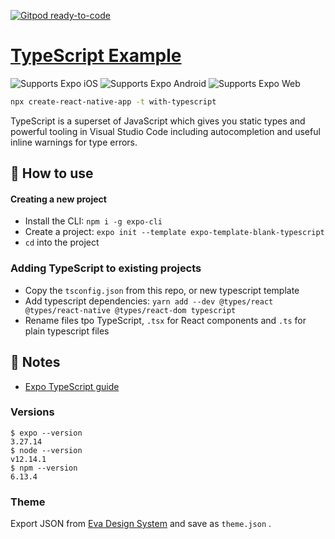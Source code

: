 [![Gitpod ready-to-code](https://img.shields.io/badge/Gitpod-ready--to--code-blue?logo=gitpod)](https://gitpod.io/#https://github.com/ossmeasures/rental-site-frontend)

# [TypeScript Example](https://www.typescriptlang.org/)

<p>
  <!-- iOS -->
  <img alt="Supports Expo iOS" longdesc="Supports Expo iOS" src="https://img.shields.io/badge/iOS-4630EB.svg?style=flat-square&logo=APPLE&labelColor=999999&logoColor=fff" />
  <!-- Android -->
  <img alt="Supports Expo Android" longdesc="Supports Expo Android" src="https://img.shields.io/badge/Android-4630EB.svg?style=flat-square&logo=ANDROID&labelColor=A4C639&logoColor=fff" />
  <!-- Web -->
  <img alt="Supports Expo Web" longdesc="Supports Expo Web" src="https://img.shields.io/badge/web-4630EB.svg?style=flat-square&logo=GOOGLE-CHROME&labelColor=4285F4&logoColor=fff" />
</p>

``` sh
npx create-react-native-app -t with-typescript
```

TypeScript is a superset of JavaScript which gives you static types and powerful tooling in Visual Studio Code including autocompletion and useful inline warnings for type errors.

## 🚀 How to use

#### Creating a new project

* Install the CLI: `npm i -g expo-cli`
* Create a project: `expo init --template expo-template-blank-typescript`
* `cd` into the project

### Adding TypeScript to existing projects

* Copy the `tsconfig.json` from this repo, or new typescript template
* Add typescript dependencies: `yarn add --dev @types/react @types/react-native @types/react-dom typescript`
* Rename files tpo TypeScript, `.tsx` for React components and `.ts` for plain typescript files

## 📝 Notes

* [Expo TypeScript guide](https://docs.expo.io/versions/latest/guides/typescript/)

### Versions

``` 
$ expo --version
3.27.14
$ node --version
v12.14.1
$ npm --version
6.13.4
```

### Theme

Export JSON from [Eva Design System](https://colors.eva.design/?utm_campaign=eva_colors%20-%20home%20-%20kitten_docs&utm_source=ui_kitten&utm_medium=referral&utm_content=branding_article_link) and save as `theme.json` .
